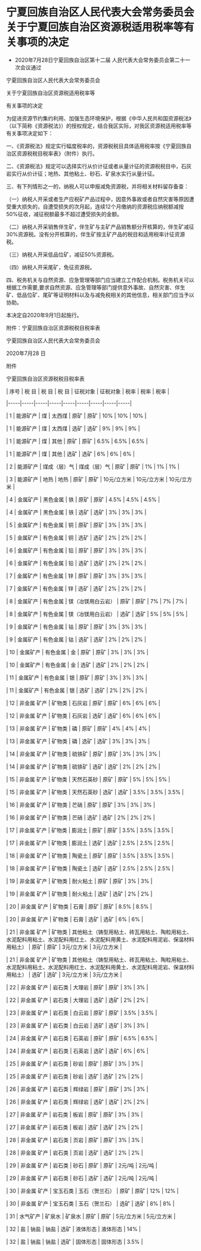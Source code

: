 # 宁夏回族自治区人民代表大会常务委员会关于宁夏回族自治区资源税适用税率等有关事项的决定

- 2020年7月28日宁夏回族自治区第十二届
  人民代表大会常务委员会第二十一次会议通过

<!-- INFO END -->

宁夏回族自治区人民代表大会常务委员会

关于宁夏回族自治区资源税适用税率等

有关事项的决定

为促进资源节约集约利用、加强生态环境保护，根据《中华人民共和国资源税法》（以下简称《资源税法》）的授权规定，结合我区实际，对我区资源税适用税率等有关事项决定如下：

一、《资源税法》规定实行幅度税率的，资源税税目具体适用税率按《宁夏回族自治区资源税税目税率表》（附件）执行。

二、《资源税法》规定可以选择实行从价计征或者从量计征的资源税税目中，石灰岩实行从价计征；地热、其他粘土、砂石、矿泉水实行从量计征。

三、有下列情形之一的，纳税人可以申报减免资源税，并将相关材料留存备查：

（一）纳税人开采或者生产应税矿产品过程中，因意外事故或者自然灾害等原因遭受重大损失的，自遭受损失的次月起，连续12个月缴纳的资源税应纳税额减按50%征收，减征税额最多不超过遭受损失的金额。

（二）纳税人开采销售伴生矿，伴生矿与主矿产品销售额分开核算的，伴生矿减征30%资源税。没有分开核算的，伴生矿按主矿产品的税目和适用税率计征资源税。

（三）纳税人开采低品位矿，减征50%资源税。

（四）纳税人开采尾矿，免征资源税。

四、税务机关与自然资源、应急管理等部门应当建立工作配合机制。税务机关可以根据工作需要,要求自然资源、应急管理等部门提供意外事故、自然灾害、伴生矿、低品位矿、尾矿等证明材料以及与减免税相关的其他信息，相关部门应当予以协助。

本决定自2020年9月1日起施行。

附件：宁夏回族自治区资源税税目税率表

宁夏回族自治区人民代表大会常务委员会

2020年7月28 日

附件

宁夏回族自治区资源税税目税率表

<!-- TABLE -->

| 序号 | 税 目 | 税 目 | 税 目 | 征税对象 | 征税对象 | 税率 | 税率 | 税率 |

|-----|-----|-----|-----|-----|-----|-----|-----|-----|

| 1 | 能源矿产 | 煤 | 太西煤 | 原矿 | 原矿 | 10% | 10% | 10% |

| 1 | 能源矿产 | 煤 | 太西煤 | 选矿 | 选矿 | 9% | 9% | 9% |

| 1 | 能源矿产 | 煤 | 其他 | 原矿 | 原矿 | 6.5% | 6.5% | 6.5% |

| 1 | 能源矿产 | 煤 | 其他 | 选矿 | 选矿 | 6% | 6% | 6% |

| 2 | 能源矿产 | 煤成（层）气 | 煤成（层）气 | 原矿 | 原矿 | 1% | 1% | 1% |

| 3 | 能源矿产 | 地热 | 地热 | 原矿 | 原矿 | 10元/立方米 | 10元/立方米 | 10元/立方米 |

| 4 | 金属矿产 | 黑色金属 | 铁 | 原矿 | 原矿 | 4.5% | 4.5% | 4.5% |

| 4 | 金属矿产 | 黑色金属 | 铁 | 选矿 | 选矿 | 3% | 3% | 3% |

| 5 | 金属矿产 | 有色金属 | 铜 | 原矿 | 原矿 | 3% | 3% | 3% |

| 5 | 金属矿产 | 有色金属 | 铜 | 选矿 | 选矿 | 2% | 2% | 2% |

| 6 | 金属矿产 | 有色金属 | 铅 | 原矿 | 原矿 | 3% | 3% | 3% |

| 6 | 金属矿产 | 有色金属 | 铅 | 选矿 | 选矿 | 2% | 2% | 2% |

| 7 | 金属矿产 | 有色金属 | 锌 | 原矿 | 原矿 | 3% | 3% | 3% |

| 7 | 金属矿产 | 有色金属 | 锌 | 选矿 | 选矿 | 2% | 2% | 2% |

| 8 | 金属矿产 | 有色金属 | 镁（冶镁用白云岩） | 原矿 | 原矿 | 7% | 7% | 7% |

| 8 | 金属矿产 | 有色金属 | 镁（冶镁用白云岩） | 选矿 | 选矿 | 5% | 5% | 5% |

| 9 | 金属矿产 | 有色金属 | 钴 | 原矿 | 原矿 | 3% | 3% | 3% |

| 9 | 金属矿产 | 有色金属 | 钴 | 选矿 | 选矿 | 2% | 2% | 2% |

| 10 | 金属矿产 | 有色金属 | 金 | 原矿 | 原矿 | 3% | 3% | 3% |

| 10 | 金属矿产 | 有色金属 | 金 | 选矿 | 选矿 | 2% | 2% | 2% |

| 11 | 金属矿产 | 有色金属 | 银 | 原矿 | 原矿 | 3% | 3% | 3% |

| 11 | 金属矿产 | 有色金属 | 银 | 选矿 | 选矿 | 2% | 2% | 2% |

| 12 | 非金属 矿产 | 矿物类 | 石灰岩 | 原矿 | 原矿 | 6% | 6% | 6% |

| 12 | 非金属 矿产 | 矿物类 | 石灰岩 | 选矿 | 选矿 | 6% | 6% | 6% |

| 13 | 非金属 矿产 | 矿物类 | 磷 | 原矿 | 原矿 | 4% | 4% | 4% |

| 13 | 非金属 矿产 | 矿物类 | 磷 | 选矿 | 选矿 | 3% | 3% | 3% |

| 14 | 非金属 矿产 | 矿物类 | 硫铁矿 | 原矿 | 原矿 | 3% | 3% | 3% |

| 14 | 非金属 矿产 | 矿物类 | 硫铁矿 | 选矿 | 选矿 | 2% | 2% | 2% |

| 15 | 非金属 矿产 | 矿物类 | 天然石英砂 | 原矿 | 原矿 | 5% | 5% | 5% |

| 15 | 非金属 矿产 | 矿物类 | 天然石英砂 | 选矿 | 选矿 | 3.5% | 3.5% | 3.5% |

| 16 | 非金属 矿产 | 矿物类 | 芒硝 | 原矿 | 原矿 | 3% | 3% | 3% |

| 16 | 非金属 矿产 | 矿物类 | 芒硝 | 选矿 | 选矿 | 2% | 2% | 2% |

| 17 | 非金属 矿产 | 矿物类 | 膨润土 | 原矿 | 原矿 | 3.5% | 3.5% | 3.5% |

| 17 | 非金属 矿产 | 矿物类 | 膨润土 | 选矿 | 选矿 | 2.5% | 2.5% | 2.5% |

| 18 | 非金属 矿产 | 矿物类 | 陶瓷土 | 原矿 | 原矿 | 3.5% | 3.5% | 3.5% |

| 18 | 非金属 矿产 | 矿物类 | 陶瓷土 | 选矿 | 选矿 | 2.5% | 2.5% | 2.5% |

| 19 | 非金属 矿产 | 矿物类 | 耐火粘土 | 原矿 | 原矿 | 3% | 3% |

| 19 | 非金属 矿产 | 矿物类 | 耐火粘土 | 选矿 | 选矿 | 2% | 2% |

| 20 | 非金属 矿产 | 矿物类 | 石膏 | 原矿 | 原矿 | 8.5% | 8.5% |

| 20 | 非金属 矿产 | 矿物类 | 石膏 | 选矿 | 选矿 | 6% | 6% |

| 21 | 非金属 矿产 | 矿物类 | 其他粘土（铸型用粘土、砖瓦用粘土、陶粒用粘土、水泥配料用粘土、水泥配料用红土、水泥配料用黄土、水泥配料用泥岩、保温材料用粘土） | 原矿 | 原矿 | 3元/立方米 | 3元/立方米 |

| 21 | 非金属 矿产 | 矿物类 | 其他粘土（铸型用粘土、砖瓦用粘土、陶粒用粘土、水泥配料用粘土、水泥配料用红土、水泥配料用黄土、水泥配料用泥岩、保温材料用粘土） | 选矿 | 选矿 | 3元/立方米 | 3元/立方米 |

| 22 | 非金属 矿产 | 岩石类 | 大理岩 | 原矿 | 原矿 | 3% | 3% |

| 22 | 非金属 矿产 | 岩石类 | 大理岩 | 选矿 | 选矿 | 2% | 2% |

| 23 | 非金属 矿产 | 岩石类 | 白云岩 | 原矿 | 原矿 | 3.5% | 3.5% |

| 23 | 非金属 矿产 | 岩石类 | 白云岩 | 选矿 | 选矿 | 3% | 3% |

| 24 | 非金属 矿产 | 岩石类 | 石英岩 | 原矿 | 原矿 | 6.5% | 6.5% |

| 24 | 非金属 矿产 | 岩石类 | 石英岩 | 选矿 | 选矿 | 6% | 6% |

| 25 | 非金属 矿产 | 岩石类 | 砂岩 | 原矿 | 原矿 | 3% | 3% |

| 25 | 非金属 矿产 | 岩石类 | 砂岩 | 选矿 | 选矿 | 2% | 2% |

| 26 | 非金属 矿产 | 岩石类 | 辉绿岩 | 原矿 | 原矿 | 3% | 3% |

| 26 | 非金属 矿产 | 岩石类 | 辉绿岩 | 选矿 | 选矿 | 2% | 2% |

| 27 | 非金属 矿产 | 岩石类 | 板岩 | 原矿 | 原矿 | 3% | 3% |

| 27 | 非金属 矿产 | 岩石类 | 板岩 | 选矿 | 选矿 | 2% | 2% |

| 28 | 非金属 矿产 | 岩石类 | 页岩 | 原矿 | 原矿 | 3% | 3% |

| 28 | 非金属 矿产 | 岩石类 | 页岩 | 选矿 | 选矿 | 2% | 2% |

| 29 | 非金属 矿产 | 岩石类 | 砂石 | 原矿 | 原矿 | 2元/吨 | 2元/吨 |

| 29 | 非金属 矿产 | 岩石类 | 砂石 | 选矿 | 选矿 | 2元/吨 | 2元/吨 |

| 30 | 非金属 矿产 | 宝玉石类 | 玉石（贺兰石） | 原矿 | 原矿 | 12% | 12% |

| 30 | 非金属 矿产 | 宝玉石类 | 玉石（贺兰石） | 选矿 | 选矿 | 8% | 8% |

| 31 | 水气矿产 | 矿泉水 | 矿泉水 | 原矿 | 原矿 | 5元/立方米 | 5元/立方米 |

| 32 | 盐 | 钠盐 | 钠盐 | 选矿 | 液体形态 | 液体形态 | 14% |

| 32 | 盐 | 钠盐 | 钠盐 | 选矿 | 固体形态 | 固体形态 | 3.5% |

<!-- TABLE END -->
